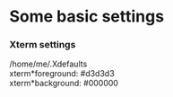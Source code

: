 # Some basic settings</br>

### Xterm settings</br>
/home/me/.Xdefaults</br>
xterm\*foreground: #d3d3d3</br>
xterm\*background: #000000</br>
